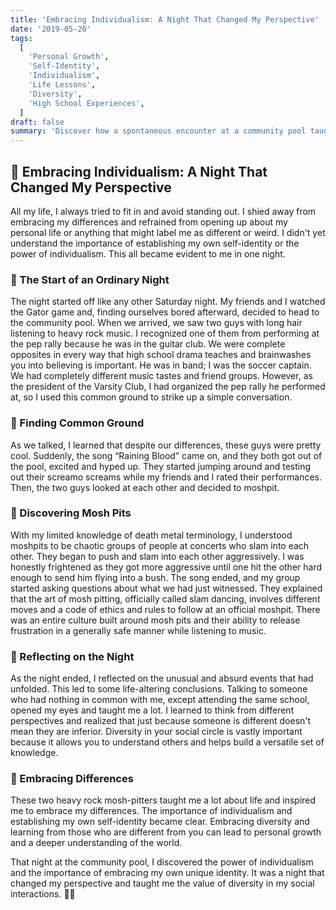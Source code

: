 ```yaml
---
title: 'Embracing Individualism: A Night That Changed My Perspective'
date: '2019-05-20'
tags:
  [
    'Personal Growth',
    'Self-Identity',
    'Individualism',
    'Life Lessons',
    'Diversity',
    'High School Experiences',
  ]
draft: false
summary: 'Discover how a spontaneous encounter at a community pool taught me the importance of embracing my own differences and the power of diversity. This life-changing experience shifted my perspective on individualism and social interactions. 🌟'
---
```


## 🌟 Embracing Individualism: A Night That Changed My Perspective

All my life, I always tried to fit in and avoid standing out. I shied away from embracing my differences and refrained from opening up about my personal life or anything that might label me as different or weird. I didn't yet understand the importance of establishing my own self-identity or the power of individualism. This all became evident to me in one night.

### 🏈 The Start of an Ordinary Night

The night started off like any other Saturday night. My friends and I watched the Gator game and, finding ourselves bored afterward, decided to head to the community pool. When we arrived, we saw two guys with long hair listening to heavy rock music. I recognized one of them from performing at the pep rally because he was in the guitar club. We were complete opposites in every way that high school drama teaches and brainwashes you into believing is important. He was in band; I was the soccer captain. We had completely different music tastes and friend groups. However, as the president of the Varsity Club, I had organized the pep rally he performed at, so I used this common ground to strike up a simple conversation.

### 🎸 Finding Common Ground

As we talked, I learned that despite our differences, these guys were pretty cool. Suddenly, the song “Raining Blood” came on, and they both got out of the pool, excited and hyped up. They started jumping around and testing out their screamo screams while my friends and I rated their performances. Then, the two guys looked at each other and decided to moshpit.

### 🤘 Discovering Mosh Pits

With my limited knowledge of death metal terminology, I understood moshpits to be chaotic groups of people at concerts who slam into each other. They began to push and slam into each other aggressively. I was honestly frightened as they got more aggressive until one hit the other hard enough to send him flying into a bush. The song ended, and my group started asking questions about what we had just witnessed. They explained that the art of mosh pitting, officially called slam dancing, involves different moves and a code of ethics and rules to follow at an official moshpit. There was an entire culture built around mosh pits and their ability to release frustration in a generally safe manner while listening to music.

### 🌌 Reflecting on the Night

As the night ended, I reflected on the unusual and absurd events that had unfolded. This led to some life-altering conclusions. Talking to someone who had nothing in common with me, except attending the same school, opened my eyes and taught me a lot. I learned to think from different perspectives and realized that just because someone is different doesn't mean they are inferior. Diversity in your social circle is vastly important because it allows you to understand others and helps build a versatile set of knowledge.

### 🌠 Embracing Differences

These two heavy rock mosh-pitters taught me a lot about life and inspired me to embrace my differences. The importance of individualism and establishing my own self-identity became clear. Embracing diversity and learning from those who are different from you can lead to personal growth and a deeper understanding of the world.

That night at the community pool, I discovered the power of individualism and the importance of embracing my own unique identity. It was a night that changed my perspective and taught me the value of diversity in my social interactions. 🌱💪
